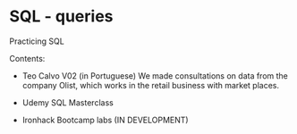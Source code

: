 # SQL - queries
Practicing SQL

Contents:

- Teo Calvo V02 (in Portuguese)
We made consultations on data from the company Olist, which works in the retail business with market places.

- Udemy SQL Masterclass

- Ironhack Bootcamp labs (IN DEVELOPMENT)
